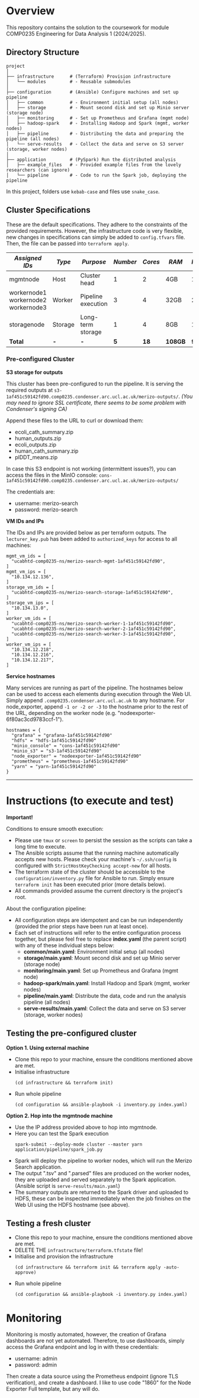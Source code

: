 # Overview

This repository contains the solution to the coursework for module COMP0235 Engineering for Data Analysis 1 (2024/2025).

## Directory Structure

```
project
│
├── infrastructure      # (Terraform) Provision infrastructure
│   └── modules         # - Reusable submodules
│
├── configuration       # (Ansible) Configure machines and set up pipeline
│   ├── common          # - Environment initial setup (all nodes)
│   ├── storage         # - Mount second disk and set up Minio server (storage node)
│   ├── monitoring      # - Set up Prometheus and Grafana (mgmt node)
│   ├── hadoop-spark    # - Installing Hadoop and Spark (mgmt, worker nodes)
│   ├── pipeline        # - Distributing the data and preparing the pipeline (all nodes)
│   └── serve-results   # - Collect the data and serve on S3 server (storage, worker nodes)
│
├── application         # (PySpark) Run the distributed analysis
│   ├── example_files   # - Provided example files from the lovely researchers (can ignore)
│   └── pipeline        # - Code to run the Spark job, deploying the pipeline
```

In this project, folders use `kebab-case` and files use `snake_case`.

## Cluster Specifications

These are the default specifications. They adhere to the constraints of the provided requirements. However, the infrastructure code is very flexible, new changes in specifications can simply be added to `config.tfvars` file. Then, the file can be passed into `terraform apply`.

| _Assigned IDs_                            | _Type_  | _Purpose_          | _Number_ | _Cores_ | _RAM_     | _HDD1_   | _HDD2_    |
| ----------------------------------------- | ------- | ------------------ | -------- | ------- | --------- | -------- | --------- |
| mgmtnode                                  | Host    | Cluster head       | 1        | 2       | 4GB       | 10GB     | -         |
| workernode1<br>workernode2<br>workernode3 | Worker  | Pipeline execution | 3        | 4       | 32GB      | 25GB     | -         |
| storagenode                               | Storage | Long-term storage  | 1        | 4       | 8GB       | 10GB     | 200GB     |
| **Total**                                 | **-**   | **-**              | **5**    | **18**  | **108GB** | **95GB** | **200GB** |

### Pre-configured Cluster

**S3 storage for outputs**

This cluster has been pre-configured to run the pipeline. It is serving the required outputs at `s3-1af451c59142fd90.comp0235.condenser.arc.ucl.ac.uk/merizo-outputs/`.
_(You may need to ignore SSL certificate, there seems to be some problem with Condenser's signing CA)_

Append these files to the URL to curl or download them:
- ⁠ecoli_cath_summary.zip
- ⁠⁠human_outputs.zip
- ⁠⁠ecoli_outputs.zip
- ⁠⁠human_cath_summary.zip
- ⁠⁠plDDT_means.zip

In case this S3 endpoint is not working (intermittent issues?), you can access the files in the MinIO console:
`cons-1af451c59142fd90.comp0235.condenser.arc.ucl.ac.uk/merizo-outputs/`

The credentials are:
- username: merizo-search
- password: merizo-search

**VM IDs and IPs**

The IDs and IPs are provided below as per terraform outputs. The `lecturer_key.pub` has been added to `authorized_keys` for access to all machines:

```
mgmt_vm_ids = [
  "ucabhtd-comp0235-ns/merizo-search-mgmt-1af451c59142fd90",
]
mgmt_vm_ips = [
  "10.134.12.136",
]
storage_vm_ids = [
  "ucabhtd-comp0235-ns/merizo-search-storage-1af451c59142fd90",
]
storage_vm_ips = [
  "10.134.13.0",
]
worker_vm_ids = [
  "ucabhtd-comp0235-ns/merizo-search-worker-1-1af451c59142fd90",
  "ucabhtd-comp0235-ns/merizo-search-worker-2-1af451c59142fd90",
  "ucabhtd-comp0235-ns/merizo-search-worker-3-1af451c59142fd90",
]
worker_vm_ips = [
  "10.134.12.218",
  "10.134.12.216",
  "10.134.12.217",
]
```

**Service hostnames**

Many services are running as part of the pipeline. The hostnames below can be used to access each elements during execution through the Web UI. Simply append `.comp0235.condenser.arc.ucl.ac.uk` to any hostname. For node_exporter, append `-1 or -2 or -3` to the hostname prior to the rest of the URL, depending on the worker node (e.g. "nodeexporter-6f80ac3cd9783ccf-1").

```
hostnames = {
  "grafana" = "grafana-1af451c59142fd90"
  "hdfs" = "hdfs-1af451c59142fd90"
  "minio_console" = "cons-1af451c59142fd90"
  "minio_s3" = "s3-1af451c59142fd90"
  "node_exporter" = "nodeexporter-1af451c59142fd90"
  "prometheus" = "prometheus-1af451c59142fd90"
  "yarn" = "yarn-1af451c59142fd90"
}
```

---

# Instructions (to execute and test)

**Important!**

Conditions to ensure smooth execution:

- Please use `tmux` or `screen` to persist the session as the scripts can take a long time to execute.
- The Ansible scripts assume that the running machine automatically accepts new hosts. Please check your machine's `~/.ssh/config` is configured with `StrictHostKeyChecking accept-new` for all hosts.
- The terraform state of the cluster should be accessible to the `configuration/inventory.py` file for Ansible to run. Simply ensure `terraform init` has been executed prior (more details below).
- All commands provided assume the current directory is the project's root.

About the configuration pipeline:

- All configuration steps are idempotent and can be run independently (provided the prior steps have been run at least once).
- Each set of instructions will refer to the entire configuration process together, but please feel free to replace **index.yaml** (the parent script) with any of these individual steps below:
  - **common/main.yaml**: Environment initial setup (all nodes)
  - **storage/main.yaml**: Mount second disk and set up Minio server (storage node)
  - **monitoring/main.yaml**: Set up Prometheus and Grafana (mgmt node)
  - **hadoop-spark/main.yaml**: Install Hadoop and Spark (mgmt, worker nodes)
  - **pipeline/main.yaml**: Distribute the data, code and run the analysis pipeline (all nodes)
  - **serve-results/main.yaml**: Collect the data and serve on S3 server (storage, worker nodes)

## Testing the pre-configured cluster

**Option 1. Using external machine**

- Clone this repo to your machine, ensure the conditions mentioned above are met.
- Initialise infrastructure
  ```
  (cd infrastructure && terraform init)
  ```
- Run whole pipeline
  ```
  (cd configuration && ansible-playbook -i inventory.py index.yaml)
  ```

**Option 2. Hop into the mgmtnode machine**

- Use the IP address provided above to hop into mgmtnode.
- Here you can test the Spark execution
  ```
  spark-submit --deploy-mode cluster --master yarn application/pipeline/spark_job.py
  ```
- Spark will deploy the pipeline to worker nodes, which will run the Merizo Search application.
- The output ".tsv" and ".parsed" files are produced on the worker nodes, they are uploaded and served separately to the Spark application. (Ansible script is `serve-results/main.yaml`)
- The summary outputs are returned to the Spark driver and uploaded to HDFS, these can be inspected immediately when the job finishes on the Web UI using the HDFS hostname (see above).

## Testing a fresh cluster

- Clone this repo to your machine, ensure the conditions mentioned above are met.
- DELETE THE `infrastructure/terraform.tfstate` file!
- Initialise and provision the infrastructure
  ```
  (cd infrastructure && terraform init && terraform apply -auto-approve)
  ```
- Run whole pipeline
  ```
  (cd configuration && ansible-playbook -i inventory.py index.yaml)
  ```

# Monitoring

Monitoring is mostly automated, however, the creation of Grafana dashboards are not yet automated. Therefore, to use dashboards, simply access the Grafana endpoint and log in with these credentials:

- username: admin
- password: admin

Then create a data source using the Prometheus endpoint (ignore TLS verification), and create a dashboard. I like to use code "1860" for the Node Exporter Full template, but any will do.
